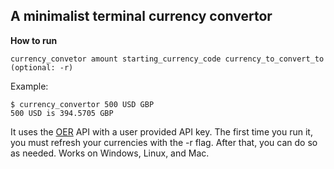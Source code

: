 ## A minimalist terminal currency convertor
**How to run**
```
currency_convetor amount starting_currency_code currency_to_convert_to (optional: -r)
```
Example:
```
$ currency_convertor 500 USD GBP
500 USD is 394.5705 GBP
```
It uses the [OER](openexchangerates.org) API with a user provided API key.
The first time you run it, you must refresh your currencies with the -r flag. After that, you can do so as needed.
Works on Windows, Linux, and Mac.